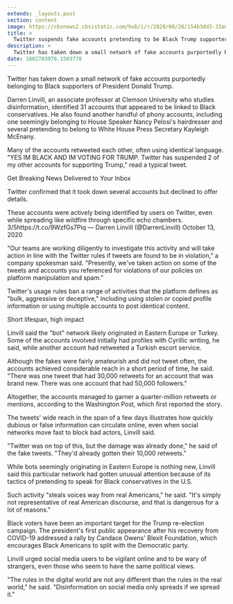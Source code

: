 ```yaml
--- 
extends: _layouts.post 
section: content 
image: https://cbsnews2.cbsistatic.com/hub/i/r/2020/08/26/154b3dd3-33a0-42af-bd4a-3ed71d2b206d/thumbnail/1200x630/ee6b1c278d05e8cc8f104986d275af90/gettyimages-1165948314.jpg 
title: > 
  Twitter suspends fake accounts pretending to be Black Trump supporters 
description: > 
  Twitter has taken down a small network of fake accounts purportedly belonging to Black supporters of President Donald Trump.Darren Linvill, an associate professor at Clemson University who studies disinformation, identified 31 accounts that appeared to be linked to Black conservatives.Twitter has suspended 2 of my other accounts for supporting Trump," read a typical tweet.These accounts were actively being identified by users on Twitter, even while spreading like wildfire through specific echo chambers."Twitter was on top of this, but the damage was already done," he said of the fake tweets. 
date: 1602703976.1503778 
--- 
```

Twitter has taken down a small network of fake accounts purportedly belonging to Black supporters of President Donald Trump.

Darren Linvill, an associate professor at Clemson University who studies disinformation, identified 31 accounts that appeared to be linked to Black conservatives. He also found another handful of phony accounts, including one seemingly belonging to House Speaker Nancy Pelosi's hairdresser and several pretending to belong to White House Press Secretary Kayleigh McEnany.

Many of the accounts retweeted each other, often using identical language. "YES IM BLACK AND IM VO­TING FOR TRUMP. Twitter has suspended 2 of my other accounts for supporting Trump," read a typical tweet.

Get Breaking News Delivered to Your Inbox

Twitter confirmed that it took down several accounts but declined to offer details.

These accounts were actively being identified by users on Twitter, even while spreading like wildfire through specific echo chambers. 3/5https://t.co/9WzfGs7Piq — Darren Linvill (@DarrenLinvill) October 13, 2020

"Our teams are working diligently to investigate this activity and will take action in line with the Twitter rules if tweets are found to be in violation," a company spokesman said. "Presently, we've taken action on some of the tweets and accounts you referenced for violations of our policies on platform manipulation and spam."

Twitter's usage rules ban a range of activities that the platform defines as "bulk, aggressive or deceptive," including using stolen or copied profile information or using multiple accounts to post identical content.

Short lifespan, high impact



Linvill said the "bot" network likely originated in Eastern Europe or Turkey. Some of the accounts involved initially had profiles with Cyrillic writing, he said, while another account had retweeted a Turkish escort service.

Although the fakes were fairly amateurish and did not tweet often, the accounts achieved considerable reach in a short period of time, he said. "There was one tweet that had 30,000 retweets for an account that was brand new. There was one account that had 50,000 followers."

Altogether, the accounts managed to garner a quarter-million retweets or mentions, according to the Washington Post, which first reported the story.

The tweets' wide reach in the span of a few days illustrates how quickly dubious or false information can circulate online, even when social networks move fast to block bad actors, Linvill said.

"Twitter was on top of this, but the damage was already done," he said of the fake tweets. "They'd already gotten their 10,000 retweets."

While bots seemingly originating in Eastern Europe is nothing new, Linvill said this particular network had gotten unusual attention because of its tactics of pretending to speak for Black conservatives in the U.S.

Such activity "steals voices way from real Americans," he said. "It's simply not representative of real American discourse, and that is dangerous for a lot of reasons."

Black voters have been an important target for the Trump re-election campaign. The president's first public appearance after his recovery from COVID-19 addressed a rally by Candace Owens' Blexit Foundation, which encourages Black Americans to split with the Democratic party.

Linvill urged social media users to be vigilant online and to be wary of strangers, even those who seem to have the same political views.

"The rules in the digital world are not any different than the rules in the real world," he said. "Disinformation on social media only spreads if we spread it."